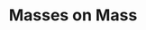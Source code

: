 ---
layout: item
raw_url: https://prdwebappstorage.blob.core.windows.net/kansaspattons/images/gallery-2009-10-31/img59323.jpg
thumb_url: https://prdwebappstorage.blob.core.windows.net/kansaspattons/images/gallery-2009-10-31/thumb_img59323.jpg
index: 11
title: Masses on Mass
---